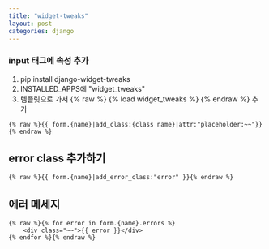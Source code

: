 ```yaml
---
title: "widget-tweaks"
layout: post
categories: django
---
```


### input 태그에 속성 추가
1. pip install django-widget-tweaks
2. INSTALLED_APPS에 "widget_tweaks"
3. 템플릿으로 가서 {% raw %} {% load widget_tweaks %} {% endraw %} 추가

```django
{% raw %}{{ form.{name}|add_class:{class name}|attr:"placeholder:~~"}} {% endraw %}
```


## error class 추가하기
```django
{% raw %}{{ form.{name}|add_error_class:"error" }}{% endraw %}
```


## 에러 메세지
```django
{% raw %}{% for error in form.{name}.errors %}
    <div class="~~">{{ error }}</div>
{% endfor %}{% endraw %} 
```


